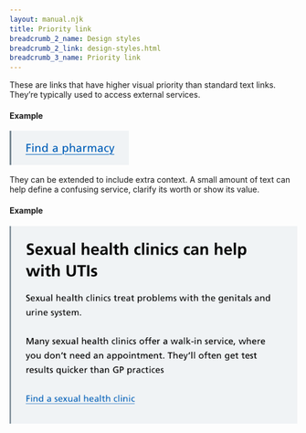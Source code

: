 ```yaml
---
layout: manual.njk
title: Priority link
breadcrumb_2_name: Design styles
breadcrumb_2_link: design-styles.html
breadcrumb_3_name: Priority link
---
```

These are links that have higher visual priority than standard text links. They’re typically used to access
external services.

#### Example
<div class="example">
  <img src="assets/components/priority-compact-lg.png" alt="Priority link">
</div>

They can be extended to include extra context. A small amount of text can help define a confusing service,
clarify its worth or show its value.

#### Example
<div class="example">
  <img src="assets/components/priority-lg.png" alt="Priority link with additional content">
</div>
